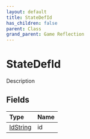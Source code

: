 ```yaml
---
layout: default
title: StateDefId
has_children: false
parent: Class
grand_parent: Game Reflection
---
```

# StateDefId
Description 

## Fields

| Type | Name |
|:----------|:--------------|
| [IdString](/riftbreaker-wiki/docs/game-reflection/components/id_string/) | id |

